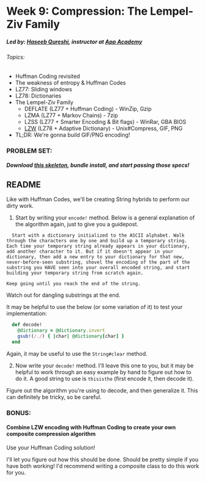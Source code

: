 # Week 9: Compression: The Lempel-Ziv Family
##### Led by: [Haseeb Qureshi](https://github.com/Haseeb-Qureshi/), instructor at [App Academy](http://appacademy.io)

###### Topics:
* Huffman Coding revisited
* The weakness of entropy & Huffman Codes
* LZ77: Sliding windows
* LZ78: Dictionaries
* The Lempel-Ziv Family
  * DEFLATE (LZ77 + Huffman Coding) - WinZip, Gzip
  * LZMA (LZ77 + Markov Chains) - 7zip
  * LZSS (LZ77 + Smarter Encoding & Bit flags) - WinRar, GBA BIOS
  * [LZW](https://www.cs.duke.edu/csed/curious/compression/lzw.html) (LZ78 + Adaptive Dictionary) - Unix#Compress, GIF, PNG
* TL;DR: We're gonna build GIF/PNG encoding!

### PROBLEM SET:

##### Download [this skeleton](lib/week9_lempel_ziv/skeleton.zip), bundle install, and start passing those specs!

## README

Like with Huffman Codes, we'll be creating String hybrids to perform our dirty work.

1. Start by writing your `encode!` method. Below is a general explanation of the algorithm again,
  just to give you a guidepost.

  ```
    Start with a dictionary initialized to the ASCII alphabet. Walk through the characters one by one and build up a temporary string. Each time your temporary string already appears in your dictionary, add another character to it. But if it doesn't appear in your dictionary, then add a new entry to your dictionary for that new, never-before-seen substring, shovel the encoding of the part of the substring you HAVE seen into your overall encoded string, and start building your temporary string from scratch again.

  Keep going until you reach the end of the string.
  ```

  Watch out for dangling substrings at the end.

  It may be helpful to use the below (or some variation of it) to test your implementation:

  ```ruby  
    def decode!
      @dictionary = @dictionary.invert
      gsub!(/./) { |char| @dictionary[char] }
    end
  ```

  Again, it may be useful to use the `String#clear` method.

2. Now write your `decode!` method. I'll leave this one to you, but it may be helpful to work through an easy example by hand to figure out how to do it. A good string to use is `thisisthe` (first encode it, then decode it).

  Figure out the algorithm you're using to decode, and then generalize it. This can definitely be tricky, so be careful.


### BONUS:

#### Combine LZW encoding with Huffman Coding to create your own composite compression algorithm
Use your Huffman Coding solution!

I'll let you figure out how this should be done. Should be pretty simple if you have both working! I'd recommend writing a composite class to do this work for you.
